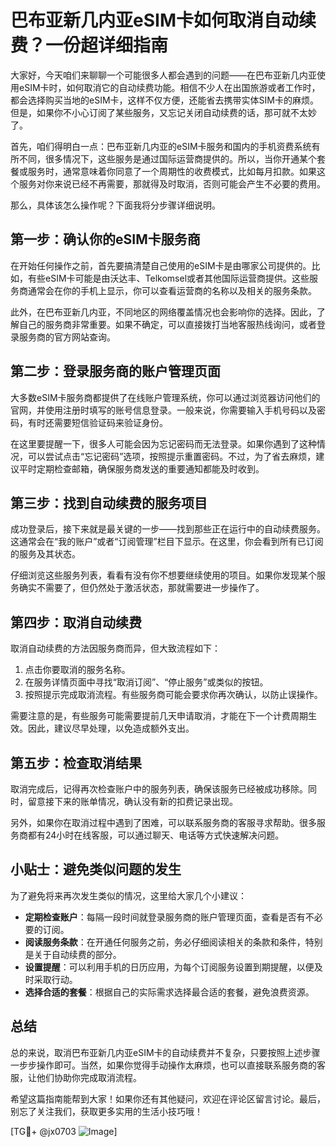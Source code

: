 # 巴布亚新几内亚eSIM卡如何取消自动续费？一份超详细指南

大家好，今天咱们来聊聊一个可能很多人都会遇到的问题——在巴布亚新几内亚使用eSIM卡时，如何取消它的自动续费功能。相信不少人在出国旅游或者工作时，都会选择购买当地的eSIM卡，这样不仅方便，还能省去携带实体SIM卡的麻烦。但是，如果你不小心订阅了某些服务，又忘记关闭自动续费的话，那可就不太妙了。

首先，咱们得明白一点：巴布亚新几内亚的eSIM卡服务和国内的手机资费系统有所不同，很多情况下，这些服务是通过国际运营商提供的。所以，当你开通某个套餐或服务时，通常意味着你同意了一个周期性的收费模式，比如每月扣款。如果这个服务对你来说已经不再需要，那就得及时取消，否则可能会产生不必要的费用。

那么，具体该怎么操作呢？下面我将分步骤详细说明。

## 第一步：确认你的eSIM卡服务商

在开始任何操作之前，首先要搞清楚自己使用的eSIM卡是由哪家公司提供的。比如，有些eSIM卡可能是由沃达丰、Telkomsel或者其他国际运营商提供。这些服务商通常会在你的手机上显示，你可以查看运营商的名称以及相关的服务条款。

此外，在巴布亚新几内亚，不同地区的网络覆盖情况也会影响你的选择。因此，了解自己的服务商非常重要。如果不确定，可以直接拨打当地客服热线询问，或者登录服务商的官方网站查询。

## 第二步：登录服务商的账户管理页面

大多数eSIM卡服务商都提供了在线账户管理系统，你可以通过浏览器访问他们的官网，并使用注册时填写的账号信息登录。一般来说，你需要输入手机号码以及密码，有时还需要短信验证码来验证身份。

在这里要提醒一下，很多人可能会因为忘记密码而无法登录。如果你遇到了这种情况，可以尝试点击“忘记密码”选项，按照提示重置密码。不过，为了省去麻烦，建议平时定期检查邮箱，确保服务商发送的重要通知都能及时收到。

## 第三步：找到自动续费的服务项目

成功登录后，接下来就是最关键的一步——找到那些正在运行中的自动续费服务。这通常会在“我的账户”或者“订阅管理”栏目下显示。在这里，你会看到所有已订阅的服务及其状态。

仔细浏览这些服务列表，看看有没有你不想要继续使用的项目。如果你发现某个服务确实不需要了，但仍然处于激活状态，那就需要进一步操作了。

## 第四步：取消自动续费

取消自动续费的方法因服务商而异，但大致流程如下：

1. 点击你要取消的服务名称。
2. 在服务详情页面中寻找“取消订阅”、“停止服务”或类似的按钮。
3. 按照提示完成取消流程。有些服务商可能会要求你再次确认，以防止误操作。

需要注意的是，有些服务可能需要提前几天申请取消，才能在下一个计费周期生效。因此，建议尽早处理，以免造成额外支出。

## 第五步：检查取消结果

取消完成后，记得再次检查账户中的服务列表，确保该服务已经被成功移除。同时，留意接下来的账单情况，确认没有新的扣费记录出现。

另外，如果你在取消过程中遇到了困难，可以联系服务商的客服寻求帮助。很多服务商都有24小时在线客服，可以通过聊天、电话等方式快速解决问题。

## 小贴士：避免类似问题的发生

为了避免将来再次发生类似的情况，这里给大家几个小建议：

- **定期检查账户**：每隔一段时间就登录服务商的账户管理页面，查看是否有不必要的订阅。
- **阅读服务条款**：在开通任何服务之前，务必仔细阅读相关的条款和条件，特别是关于自动续费的部分。
- **设置提醒**：可以利用手机的日历应用，为每个订阅服务设置到期提醒，以便及时采取行动。
- **选择合适的套餐**：根据自己的实际需求选择最合适的套餐，避免浪费资源。

## 总结

总的来说，取消巴布亚新几内亚eSIM卡的自动续费并不复杂，只要按照上述步骤一步步操作即可。当然，如果你觉得手动操作太麻烦，也可以直接联系服务商的客服，让他们协助你完成取消流程。

希望这篇指南能帮到大家！如果你还有其他疑问，欢迎在评论区留言讨论。最后，别忘了关注我们，获取更多实用的生活小技巧哦！

[TG💪+ @jx0703 ![Image](https://github.com/user-attachments/assets/dbca1d08-cadb-493c-b0ec-ad6f7a83f270)]